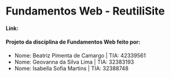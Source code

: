 ﻿# Fundamentos Web - ReutiliSite
<h4>Link:</h4>
<h4>Projeto da disciplina de Fundamentos Web feito por:</h4>
<ul>
  <li>Nome: Beatriz Pimenta de Camargo | TIA: 42339561</li>
  <li>Nome: Geovanna da Silva Lima | TIA: 32383193</li>
  <li>Nome: Isabella Sofia Martins | TIA: 32388748</li>
</ul>

